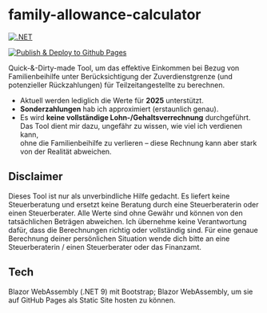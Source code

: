 # family-allowance-calculator

[![.NET](https://github.com/VanDulti/family-allowance-calculator/actions/workflows/dotnet.yml/badge.svg)](https://github.com/VanDulti/family-allowance-calculator/actions/workflows/dotnet.yml)
<!--[![Lint Code Base](https://github.com/VanDulti/family-allowance-calculator/actions/workflows/super-linter.yml/badge.svg)](https://github.com/VanDulti/family-allowance-calculator/actions/workflows/super-linter.yml)-->
[![Publish & Deploy to Github Pages](https://github.com/VanDulti/family-allowance-calculator/actions/workflows/pages.yml/badge.svg)](https://github.com/VanDulti/family-allowance-calculator/actions/workflows/pages.yml)

Quick-&-Dirty-made Tool, um das effektive Einkommen bei Bezug von Familienbeihilfe unter Berücksichtigung der Zuverdienstgrenze (und potenzieller Rückzahlungen) für Teilzeitangestellte zu berechnen.

- Aktuell werden lediglich die Werte für **2025** unterstützt.
- **Sonderzahlungen** hab ich approximiert (erstaunlich genau).
- Es wird **keine vollständige Lohn-/Gehaltsverrechnung** durchgeführt.  
  Das Tool dient mir dazu, ungefähr zu wissen, wie viel ich verdienen kann,  
  ohne die Familienbeihilfe zu verlieren – diese Rechnung kann aber stark  
  von der Realität abweichen.

## Disclaimer

Dieses Tool ist nur als unverbindliche Hilfe gedacht.
Es liefert keine Steuerberatung und ersetzt keine Beratung durch eine Steuerberaterin oder einen Steuerberater.
Alle Werte sind ohne Gewähr und können von den tatsächlichen Beträgen abweichen.
Ich übernehme keine Verantwortung dafür, dass die Berechnungen richtig oder vollständig sind.
Für eine genaue Berechnung deiner persönlichen Situation wende dich bitte an
eine Steuerberaterin / einen Steuerberater oder das Finanzamt.

## Tech

Blazor WebAssembly (.NET 9) mit Bootstrap; Blazor WebAssembly, um sie auf GitHub Pages als Static Site hosten zu können.
